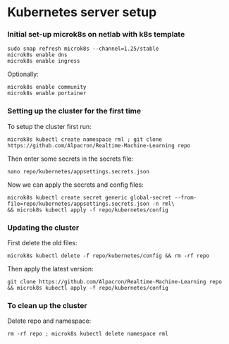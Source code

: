 # Kubernetes server setup

### Initial set-up microk8s on netlab with k8s template
```commandline
sudo snap refresh microk8s --channel=1.25/stable
microk8s enable dns
microk8s enable ingress
```

Optionally:
```commandline
microk8s enable community
microk8s enable portainer
```

### Setting up the cluster for the first time
To setup the cluster first run:
```commandline
microk8s kubectl create namespace rml ; git clone https://github.com/Alpacron/Realtime-Machine-Learning repo
```

Then enter some secrets in the secrets file:
```commandline
nano repo/kubernetes/appsettings.secrets.json
```

Now we can apply the secrets and config files:
```commandline
microk8s kubectl create secret generic global-secret --from-file=repo/kubernetes/appsettings.secrets.json -n rml\
&& microk8s kubectl apply -f repo/kubernetes/config
```

### Updating the cluster
First delete the old files:
```commandline
microk8s kubectl delete -f repo/kubernetes/config && rm -rf repo
```

Then apply the latest version:
```commandline
git clone https://github.com/Alpacron/Realtime-Machine-Learning repo && microk8s kubectl apply -f repo/kubernetes/config
```

### To clean up the cluster
Delete repo and namespace:
```commandline
rm -rf repo ; microk8s kubectl delete namespace rml
```